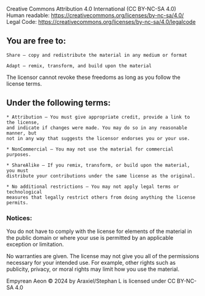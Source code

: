 Creative Commons Attribution 4.0 International (CC BY-NC-SA 4.0)    
Human readable: https://creativecommons.org/licenses/by-nc-sa/4.0/  
Legal Code: https://creativecommons.org/licenses/by-nc-sa/4.0/legalcode 

## You are free to:

    Share — copy and redistribute the material in any medium or format
    
    Adapt — remix, transform, and build upon the material
    
The licensor cannot revoke these freedoms as long as you follow the license terms.

## Under the following terms:

    * Attribution — You must give appropriate credit, provide a link to the license,
    and indicate if changes were made. You may do so in any reasonable manner, but
    not in any way that suggests the licensor endorses you or your use.

    * NonCommercial — You may not use the material for commercial purposes.

    * ShareAlike — If you remix, transform, or build upon the material, you must
    distribute your contributions under the same license as the original.

    * No additional restrictions — You may not apply legal terms or technological
    measures that legally restrict others from doing anything the license permits.

### Notices:

You do not have to comply with the license for elements of the material in the
public domain or where your use is permitted by an applicable exception or
limitation.

No warranties are given. The license may not give you all of the permissions
necessary for your intended use. For example, other rights such as publicity,
privacy, or moral rights may limit how you use the material.

Empyrean Aeon © 2024 by Araxiel/Stephan L is licensed under CC BY-NC-SA 4.0